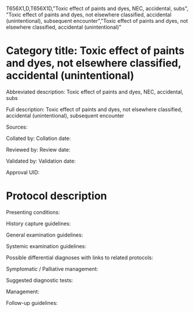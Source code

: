 T656X1,D,T656X1D,"Toxic effect of paints and dyes, NEC, accidental, subs", "Toxic effect of paints and dyes, not elsewhere classified, accidental (unintentional), subsequent encounter","Toxic effect of paints and dyes, not elsewhere classified, accidental (unintentional)"
# Category title: Toxic effect of paints and dyes, not elsewhere classified, accidental (unintentional)

Abbreviated description: Toxic effect of paints and dyes, NEC, accidental, subs

Full description: Toxic effect of paints and dyes, not elsewhere classified, accidental (unintentional), subsequent encounter

Sources:

Collated by:
Collation date:

Reviewed by:
Review date:

Validated by:
Validation date:

Approval UID:

# Protocol description

Presenting conditions:

History capture guidelines:

General examination guidelines:

Systemic examination guidelines:

Possible differential diagnoses with links to related protocols:

Symptomatic / Palliative management:

Suggested diagnostic tests:

Management:

Follow-up guidelines:
